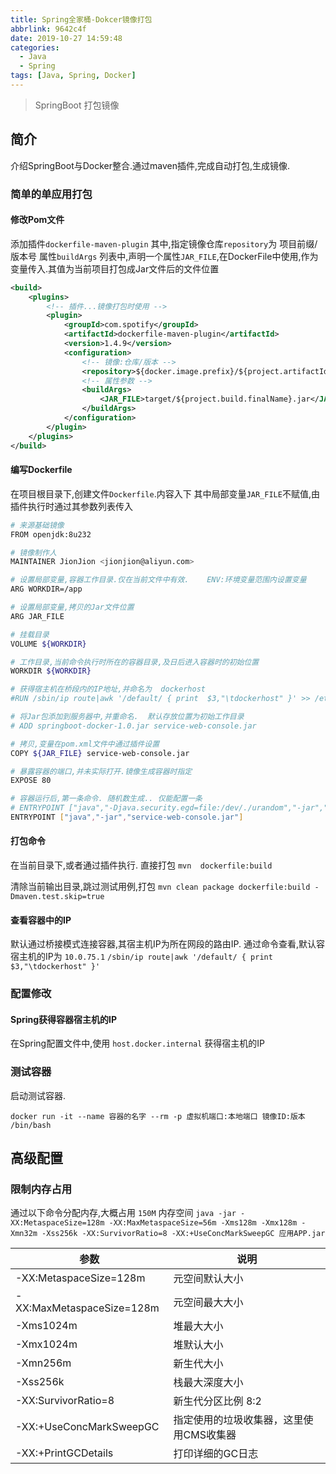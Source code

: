 ```yaml
---
title: Spring全家桶-Dokcer镜像打包
abbrlink: 9642c4f
date: 2019-10-27 14:59:48
categories:
  - Java
  - Spring
tags: [Java, Spring, Docker]
---
```


> SpringBoot 打包镜像

<!--more-->



## 简介

介绍SpringBoot与Docker整合.通过maven插件,完成自动打包,生成镜像.



### 简单的单应用打包

#### 修改Pom文件

添加插件`dockerfile-maven-plugin`
其中,指定镜像仓库`repository`为 项目前缀/版本号
属性`buildArgs` 列表中,声明一个属性`JAR_FILE`,在DockerFile中使用,作为变量传入.其值为当前项目打包成Jar文件后的文件位置

```xml
<build>
    <plugins>
        <!-- 插件...镜像打包时使用 -->
        <plugin>
            <groupId>com.spotify</groupId>
            <artifactId>dockerfile-maven-plugin</artifactId>
            <version>1.4.9</version>
            <configuration>
                <!-- 镜像:仓库/版本 -->
                <repository>${docker.image.prefix}/${project.artifactId}</repository>
                <!-- 属性参数 -->
                <buildArgs>
                    <JAR_FILE>target/${project.build.finalName}.jar</JAR_FILE>
                </buildArgs>
            </configuration>
        </plugin>
    </plugins>
</build>
```

#### 编写Dockerfile

在项目根目录下,创建文件`Dockerfile`.内容入下
其中局部变量`JAR_FILE`不赋值,由插件执行时通过其参数列表传入

```bash
# 来源基础镜像
FROM openjdk:8u232

# 镜像制作人
MAINTAINER JionJion <jionjion@aliyun.com>

# 设置局部变量,容器工作目录.仅在当前文件中有效.    ENV:环境变量范围内设置变量
ARG WORKDIR=/app

# 设置局部变量,拷贝的Jar文件位置
ARG JAR_FILE

# 挂载目录
VOLUME ${WORKDIR}

# 工作目录,当前命令执行时所在的容器目录,及日后进入容器时的初始位置
WORKDIR ${WORKDIR}

# 获得宿主机在桥段内的IP地址,并命名为  dockerhost
#RUN /sbin/ip route|awk '/default/ { print  $3,"\tdockerhost" }' >> /etc/hosts

# 将Jar包添加到服务器中,并重命名.  默认存放位置为初始工作目录
# ADD springboot-docker-1.0.jar service-web-console.jar

# 拷贝,变量在pom.xml文件中通过插件设置
COPY ${JAR_FILE} service-web-console.jar

# 暴露容器的端口,并未实际打开.镜像生成容器时指定
EXPOSE 80

# 容器运行后,第一条命令. 随机数生成.. 仅能配置一条
# ENTRYPOINT ["java","-Djava.security.egd=file:/dev/./urandom","-jar","app.jar"]
ENTRYPOINT ["java","-jar","service-web-console.jar"]
```

#### 打包命令

在当前目录下,或者通过插件执行.
直接打包
`mvn  dockerfile:build`

清除当前输出目录,跳过测试用例,打包
`mvn clean package dockerfile:build -Dmaven.test.skip=true`

#### 查看容器中的IP

默认通过桥接模式连接容器,其宿主机IP为所在网段的路由IP.
通过命令查看,默认容宿主机的IP为 `10.0.75.1`
`/sbin/ip route|awk '/default/ { print  $3,"\tdockerhost" }'`



### 配置修改

#### Spring获得容器宿主机的IP

在Spring配置文件中,使用 `host.docker.internal` 获得宿主机的IP



### 测试容器

启动测试容器.

```shell
docker run -it --name 容器的名字 --rm -p 虚拟机端口:本地端口 镜像ID:版本 /bin/bash
```



##  高级配置

### 限制内存占用

通过以下命令分配内存,大概占用 `150M` 内存空间
`java -jar -XX:MetaspaceSize=128m -XX:MaxMetaspaceSize=56m -Xms128m -Xmx128m -Xmn32m -Xss256k -XX:SurvivorRatio=8 -XX:+UseConcMarkSweepGC 应用APP.jar`

| 参数                      | 说明                                    |
| ------------------------- | --------------------------------------- |
| -XX:MetaspaceSize=128m    | 元空间默认大小                          |
| -XX:MaxMetaspaceSize=128m | 元空间最大大小                          |
| -Xms1024m                 | 堆最大大小                              |
| -Xmx1024m                 | 堆默认大小                              |
| -Xmn256m                  | 新生代大小                              |
| -Xss256k                  | 栈最大深度大小                          |
| -XX:SurvivorRatio=8       | 新生代分区比例 8:2                      |
| -XX:+UseConcMarkSweepGC   | 指定使用的垃圾收集器，这里使用CMS收集器 |
| -XX:+PrintGCDetails       | 打印详细的GC日志                        |

